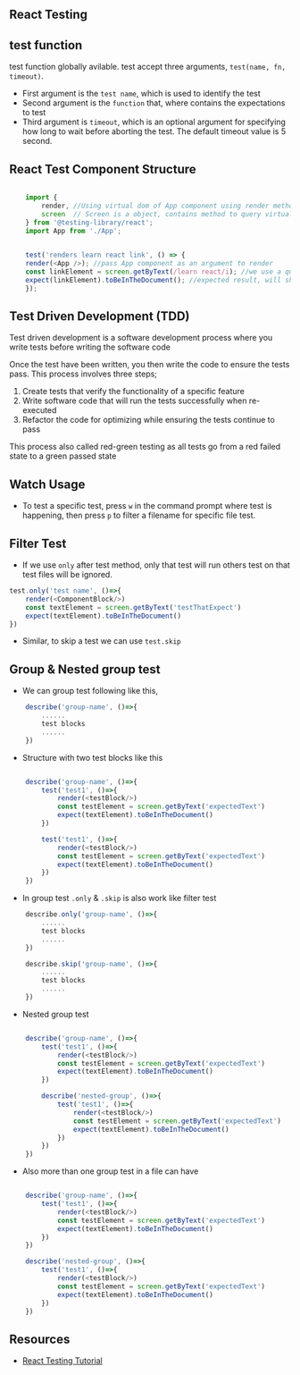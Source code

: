 ## React Testing 

## **test function**

test function globally avilable. test accept three arguments, `test(name, fn, timeout)`.

* First argument is the `test name`, which is used to identify the test 
* Second argument is the `function` that, where contains the expectations to test 
* Third argument is `timeout`, which is an optional argument for specifying how long to wait before aborting the test. The default timeout value is 5 second. 

## React Test Component Structure 

```js

    import { 
        render, //Using virtual dom of App component using render method from react-testing-library
        screen  // Screen is a object, contains method to query virtual dom
    } from '@testing-library/react';
    import App from './App'; 
    

    test('renders learn react link', () => {
    render(<App />); //pass App component as an argument to render
    const linkElement = screen.getByText(/learn react/i); //we use a query "getByTest", which accepts string or regular expression as an argument, in here we use case insensitive word of regex
    expect(linkElement).toBeInTheDocument(); //expected result, will show error if it is not pass successfully
    });

```

## Test Driven Development (TDD)

Test driven development is a software development process where you write tests before writing the software code

Once the test have been written, you then write the code to ensure the tests pass. This process involves three steps;

1. Create tests that verify the functionality of a specific feature
2. Write software code that will run the tests successfully when re-executed
3. Refactor the code for optimizing while ensuring the tests continue to pass 

This process also called red-green testing as all tests go from a red failed state to a green passed state

## Watch Usage

* To test a specific test, press `w` in the command prompt where test is happening, then press `p` to filter a filename for specific file test. 

## Filter Test
* If we use `only` after test method, only that test will run others test on that test files will be ignored.  

```js
test.only('test name', ()=>{
    render(<ComponentBlock/>)
    const textElement = screen.getByText('testThatExpect')
    expect(textElement).toBeInTheDocument()
})
```

* Similar, to skip a test we can use `test.skip`

## Group & Nested group test

* We can group test following like this,

```js
    describe('group-name', ()=>{
        ......
        test blocks
        ......
    })

```

* Structure with two test blocks like this 

```js

    describe('group-name', ()=>{
        test('test1', ()=>{
            render(<testBlock/>)
            const testElement = screen.getByText('expectedText')
            expect(textElement).toBeInTheDocument()
        })

        test('test1', ()=>{
            render(<testBlock/>)
            const testElement = screen.getByText('expectedText')
            expect(textElement).toBeInTheDocument()
        })
    })

```

* In group test `.only` & `.skip` is also work like filter test

```js
    describe.only('group-name', ()=>{
        ......
        test blocks
        ......
    })

```

```js
    describe.skip('group-name', ()=>{
        ......
        test blocks
        ......
    })

```

* Nested group test

```js

    describe('group-name', ()=>{
        test('test1', ()=>{
            render(<testBlock/>)
            const testElement = screen.getByText('expectedText')
            expect(textElement).toBeInTheDocument()
        })

        describe('nested-group', ()=>{
            test('test1', ()=>{
                render(<testBlock/>)
                const testElement = screen.getByText('expectedText')
                expect(textElement).toBeInTheDocument()
            })
        })
    })

```

* Also more than one group test in a file can have

```js

    describe('group-name', ()=>{
        test('test1', ()=>{
            render(<testBlock/>)
            const testElement = screen.getByText('expectedText')
            expect(textElement).toBeInTheDocument()
        })
    })

    describe('nested-group', ()=>{
        test('test1', ()=>{
            render(<testBlock/>)
            const testElement = screen.getByText('expectedText')
            expect(textElement).toBeInTheDocument()
        })
    })

```

## 

## Resources 
* [React Testing Tutorial](https://www.youtube.com/playlist?list=PLC3y8-rFHvwirqe1KHFCHJ0RqNuN61SJd)